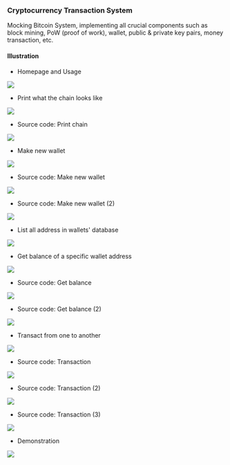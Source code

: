 ### Cryptocurrency Transaction System

Mocking Bitcoin System, implementing all crucial components such as block mining, PoW (proof of work), wallet, public & private key pairs, money transaction, etc.

#### Illustration

* Homepage and Usage

![](resources/Illustration_01.png)

*  Print what the chain looks like

![](resources/Illustration_02.png)

* Source code: Print chain

![](resources/Illustration_03.png)

* Make new wallet

![](resources/Illustration_04.png)

* Source code: Make new wallet

![](resources/Illustration_05.png)

* Source code: Make new wallet (2)

![](resources/Illustration_06.png)

* List all address in wallets' database

![](resources/Illustration_07.png)

* Get balance of a specific wallet address

![](resources/Illustration_08.png)

* Source code: Get balance

![](resources/Illustration_09.png)

* Source code: Get balance (2)

![](resources/Illustration_10.png)

* Transact from one to another

![](resources/Illustration_11.png)

* Source code: Transaction

![](resources/Illustration_12.png)

* Source code: Transaction (2)

![](resources/Illustration_14.png)

* Source code: Transaction (3)

![](resources/Illustration_15.png)

* Demonstration

![](resources/Illustration_13.png)


#### 